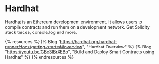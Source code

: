 # Hardhat

Hardhat is an Ethereum development environment. It allows users to compile contracts and run them on a development network. Get Solidity stack traces, console.log and more.

{% resources %}
  {% Blog "https://hardhat.org/hardhat-runner/docs/getting-started#overview", "Hardhat Overview" %}
  {% Blog "https://youtu.be/GBc3lBrXEBo", "Build and Deploy Smart Contracts using Hardhat" %}
{% endresources %}